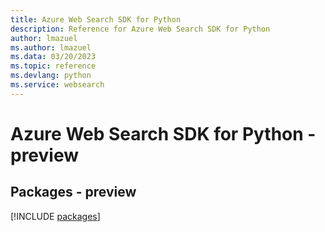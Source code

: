 ```yaml
---
title: Azure Web Search SDK for Python
description: Reference for Azure Web Search SDK for Python
author: lmazuel
ms.author: lmazuel
ms.data: 03/20/2023
ms.topic: reference
ms.devlang: python
ms.service: websearch
---
```

# Azure Web Search SDK for Python - preview
## Packages - preview
[!INCLUDE [packages](web-search-index.md)]